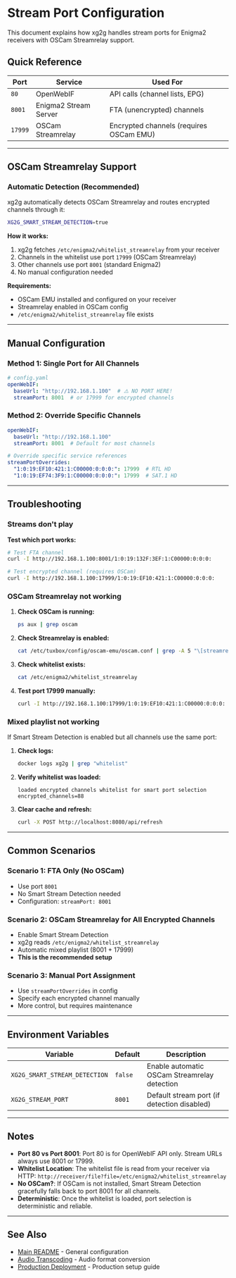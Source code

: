 # Stream Port Configuration

This document explains how xg2g handles stream ports for Enigma2 receivers with OSCam Streamrelay support.

## Quick Reference

| Port | Service | Used For |
|------|---------|----------|
| `80` | OpenWebIF | API calls (channel lists, EPG) |
| `8001` | Enigma2 Stream Server | FTA (unencrypted) channels |
| `17999` | OSCam Streamrelay | Encrypted channels (requires OSCam EMU) |

---

## OSCam Streamrelay Support

### Automatic Detection (Recommended)

xg2g automatically detects OSCam Streamrelay and routes encrypted channels through it:

```bash
XG2G_SMART_STREAM_DETECTION=true
```

**How it works:**
1. xg2g fetches `/etc/enigma2/whitelist_streamrelay` from your receiver
2. Channels in the whitelist use port `17999` (OSCam Streamrelay)
3. Other channels use port `8001` (standard Enigma2)
4. No manual configuration needed

**Requirements:**
- OSCam EMU installed and configured on your receiver
- Streamrelay enabled in OSCam config
- `/etc/enigma2/whitelist_streamrelay` file exists

---

## Manual Configuration

### Method 1: Single Port for All Channels

```yaml
# config.yaml
openWebIF:
  baseUrl: "http://192.168.1.100"  # ⚠️ NO PORT HERE!
  streamPort: 8001  # or 17999 for encrypted channels
```

### Method 2: Override Specific Channels

```yaml
openWebIF:
  baseUrl: "http://192.168.1.100"
  streamPort: 8001  # Default for most channels

# Override specific service references
streamPortOverrides:
  "1:0:19:EF10:421:1:C00000:0:0:0:": 17999  # RTL HD
  "1:0:19:EF74:3F9:1:C00000:0:0:0:": 17999  # SAT.1 HD
```

---

## Troubleshooting

### Streams don't play

**Test which port works:**
```bash
# Test FTA channel
curl -I http://192.168.1.100:8001/1:0:19:132F:3EF:1:C00000:0:0:0:

# Test encrypted channel (requires OSCam)
curl -I http://192.168.1.100:17999/1:0:19:EF10:421:1:C00000:0:0:0:
```

### OSCam Streamrelay not working

1. **Check OSCam is running:**
   ```bash
   ps aux | grep oscam
   ```

2. **Check Streamrelay is enabled:**
   ```bash
   cat /etc/tuxbox/config/oscam-emu/oscam.conf | grep -A 5 "\[streamrelay\]"
   ```

3. **Check whitelist exists:**
   ```bash
   cat /etc/enigma2/whitelist_streamrelay
   ```

4. **Test port 17999 manually:**
   ```bash
   curl -I http://192.168.1.100:17999/1:0:19:EF10:421:1:C00000:0:0:0:
   ```

### Mixed playlist not working

If Smart Stream Detection is enabled but all channels use the same port:

1. **Check logs:**
   ```bash
   docker logs xg2g | grep "whitelist"
   ```

2. **Verify whitelist was loaded:**
   ```
   loaded encrypted channels whitelist for smart port selection
   encrypted_channels=88
   ```

3. **Clear cache and refresh:**
   ```bash
   curl -X POST http://localhost:8080/api/refresh
   ```

---

## Common Scenarios

### Scenario 1: FTA Only (No OSCam)
- Use port `8001`
- No Smart Stream Detection needed
- Configuration: `streamPort: 8001`

### Scenario 2: OSCam Streamrelay for All Encrypted Channels
- Enable Smart Stream Detection
- xg2g reads `/etc/enigma2/whitelist_streamrelay`
- Automatic mixed playlist (8001 + 17999)
- **This is the recommended setup**

### Scenario 3: Manual Port Assignment
- Use `streamPortOverrides` in config
- Specify each encrypted channel manually
- More control, but requires maintenance

---

## Environment Variables

| Variable | Default | Description |
|----------|---------|-------------|
| `XG2G_SMART_STREAM_DETECTION` | `false` | Enable automatic OSCam Streamrelay detection |
| `XG2G_STREAM_PORT` | `8001` | Default stream port (if detection disabled) |

---

## Notes

- **Port 80 vs Port 8001**: Port 80 is for OpenWebIF API only. Stream URLs always use 8001 or 17999.
- **Whitelist Location**: The whitelist file is read from your receiver via HTTP: `http://receiver/file?file=/etc/enigma2/whitelist_streamrelay`
- **No OSCam?**: If OSCam is not installed, Smart Stream Detection gracefully falls back to port 8001 for all channels.
- **Deterministic**: Once the whitelist is loaded, port selection is deterministic and reliable.

---

## See Also

- [Main README](../README.md) - General configuration
- [Audio Transcoding](AUDIO_TRANSCODING.md) - Audio format conversion
- [Production Deployment](../PRODUCTION_DEPLOYMENT.md) - Production setup guide

